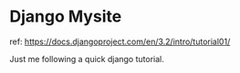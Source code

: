 # Django Mysite

ref: https://docs.djangoproject.com/en/3.2/intro/tutorial01/

Just me following a quick django tutorial.

